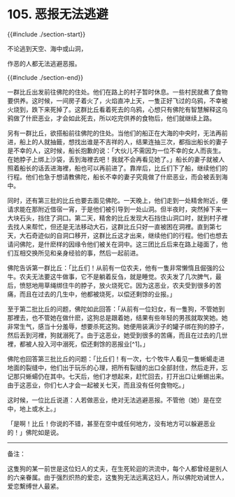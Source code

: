 # 105. 恶报无法逃避
{{#include ./section-start}}

不论逃到天空、海中或山洞，

作恶的人都无法逃避恶报。

{{#include ./section-end}}

一群比丘出发前往佛陀的住处。他们在路上的村子暂时休息。一些村民就煮了食物要供养。这时候，一间房子着火了，火焰直冲上天，一隻正好飞过的乌鸦，不幸被火烧到，跌下来死掉了。这群比丘看着死去的乌鸦，心想只有佛陀有智慧解释这乌鸦做了什麽恶业，才会如此死去，所以吃完供养的食物后，他们就继续上路。

另有一群比丘，欲搭船前往佛陀的住处。当他们的船正在大海的中央时，无法再前进，船上的人就抽籤，想找出谁是不吉祥的人，结果连抽三次，都指出船长的妻子是不幸的人，这时候，船长抱歉的说：「大伙儿不需因为一位不幸的女人而丧生。在她脖子上绑上沙袋，丢到海裡去吧！我就不会再看见她了。」船长的妻子就被人照着船长的话丢进海裡，船也可以再前进了。靠岸后，比丘们下了船，继续他们的行程。他们也急于想请教佛陀，船长不幸的妻子究竟做了什麽恶业，而会被丢到海中。

同时，还有第三批的比丘也要去面见佛陀。一天晚上，他们走到一处精舍附近，便请求能在那附近借宿一宵，于是他们被引导到一处山洞。但半夜时，突然掉下来一大块石头，挡住了洞口。第二天，精舍的比丘发现大石挡住山洞口时，就到村子裡去找人来帮忙，但还是无法移动大石，这群比丘只好一直被困在洞裡。直到第七天，大石奇迹似的自洞口移开，这群比丘这才出来，继续他们的行程。他们也想去请问佛陀，是什麽样的因缘令他们被关在洞中。这三团比丘后来在路上碰面了，他们互相交换所见和亲身经验的事，然后一起前进。

佛陀告诉第一群比丘：「比丘们！从前有一位农夫，他有一隻非常懒惰且倔强的公牛。农夫无法要这牛做事，它不是躺着反刍，就是睡觉。农夫发了几次脾气，最后，愤怒地用草绳绑住牛的脖子，放火烧死它。因为这恶业，农夫受到很多的苦痛，而且在过去的几生中，他都被烧死，以偿还剩馀的业报。」

至于第二批比丘的问题，佛陀如此回答：「从前有一位妇女，有一隻狗，不管她到那裡去，也不管她在做什麽，这狗总是跟着她，结果有些年轻的男孩就取笑她。她非常生气，感当十分羞辱，想要杀死这狗。她便用装满沙子的罐子绑在狗的脖子，然后丢到河裡，狗就溺死了。由于这恶业，她受到很多的苦痛，而且在过去的几世裡，都被人投入河中溺死，偿还剩馀的恶报业[^1]。」

佛陀也回答第三批比丘的问题：「比丘们！有一次，七个牧牛人看见一隻蜥蝪走进地面的裂缝中，他们出于玩乐的心理，把所有裂缝的出口全部封住，然后走开，忘记那只蜥蝪仍在其中。七天后，他们才想起来，赶忙回去，打开出口让蜥蜴出来。由于这恶业，你们七人才会一起被关七天，而且没有任何食物吃。」

这时候，一位比丘说道：人若做恶业，绝对无法逃避恶报。不管他（她）是在空中，地上或水上。」

「是啊！比丘！你说的不错，甚至在空中或任何地方，没有地方可以躲避恶业的！」佛陀如是说。


---



备注：

这隻狗的某一前世是这位妇人的丈夫，在生死轮迴的洪流中，每个人都曾经是别人的六亲眷属。由于强烈炽热的爱恋，这隻狗无法远离这妇人，所以佛陀劝诫世人，爱恋繫缚世人最紧。

